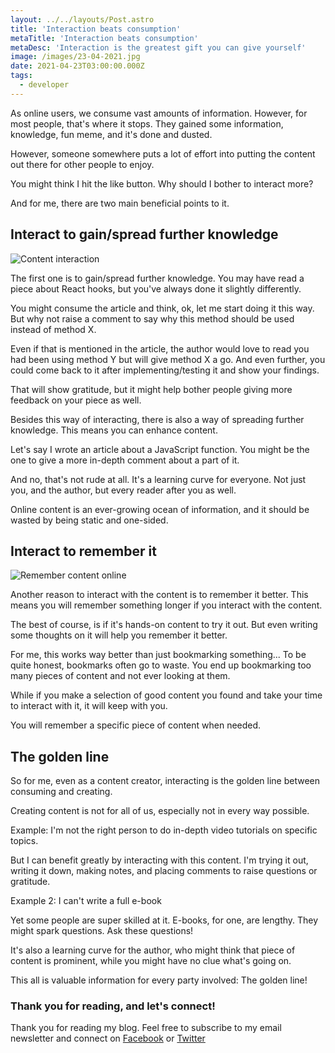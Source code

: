 ```yaml
---
layout: ../../layouts/Post.astro
title: 'Interaction beats consumption'
metaTitle: 'Interaction beats consumption'
metaDesc: 'Interaction is the greatest gift you can give yourself'
image: /images/23-04-2021.jpg
date: 2021-04-23T03:00:00.000Z
tags:
  - developer
---
```


As online users, we consume vast amounts of information.
However, for most people, that's where it stops.
They gained some information, knowledge, fun meme, and it's done and dusted.

However, someone somewhere puts a lot of effort into putting the content out there for other people to enjoy.

You might think I hit the like button. Why should I bother to interact more?

And for me, there are two main beneficial points to it.

## Interact to gain/spread further knowledge

![Content interaction](https://images.unsplash.com/photo-1589568482418-998c3cb2430a?ixid=MnwxMjA3fDB8MHxwaG90by1wYWdlfHx8fGVufDB8fHx8&ixlib=rb-1.2.1&auto=format&fit=crop&w=1950&q=80)

The first one is to gain/spread further knowledge.
You may have read a piece about React hooks, but you've always done it slightly differently.

You might consume the article and think, ok, let me start doing it this way.
But why not raise a comment to say why this method should be used instead of method X.

Even if that is mentioned in the article, the author would love to read you had been using method Y but will give method X a go.
And even further, you could come back to it after implementing/testing it and show your findings.

That will show gratitude, but it might help bother people giving more feedback on your piece as well.

Besides this way of interacting, there is also a way of spreading further knowledge.
This means you can enhance content.

Let's say I wrote an article about a JavaScript function. You might be the one to give a more in-depth comment about a part of it.

And no, that's not rude at all. It's a learning curve for everyone.
Not just you, and the author, but every reader after you as well.

Online content is an ever-growing ocean of information, and it should be wasted by being static and one-sided.

## Interact to remember it

![Remember content online](https://images.pexels.com/photos/3832028/pexels-photo-3832028.jpeg?auto=compress&cs=tinysrgb&dpr=2&h=650&w=940)

Another reason to interact with the content is to remember it better.
This means you will remember something longer if you interact with the content.

The best of course, is if it's hands-on content to try it out. But even writing some thoughts on it will help you remember it better.

For me, this works way better than just bookmarking something...
To be quite honest, bookmarks often go to waste.
You end up bookmarking too many pieces of content and not ever looking at them.

While if you make a selection of good content you found and take your time to interact with it, it will keep with you.

You will remember a specific piece of content when needed.

## The golden line

So for me, even as a content creator, interacting is the golden line between consuming and creating.

Creating content is not for all of us, especially not in every way possible.

Example: I'm not the right person to do in-depth video tutorials on specific topics.

But I can benefit greatly by interacting with this content. I'm trying it out, writing it down, making notes, and placing comments to raise questions or gratitude.

Example 2: I can't write a full e-book

Yet some people are super skilled at it. E-books, for one, are lengthy. They might spark questions.
Ask these questions!

It's also a learning curve for the author, who might think that piece of content is prominent, while you might have no clue what's going on.

This all is valuable information for every party involved: The golden line!

### Thank you for reading, and let's connect!

Thank you for reading my blog. Feel free to subscribe to my email newsletter and connect on [Facebook](https://www.facebook.com/DailyDevTipsBlog) or [Twitter](https://twitter.com/DailyDevTips1)
